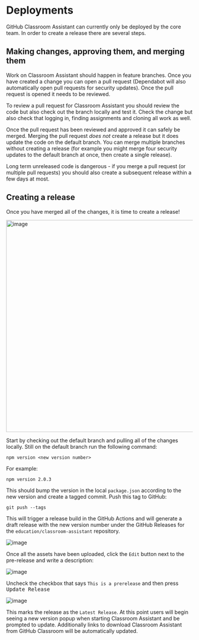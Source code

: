 # Deployments

GitHub Classroom Assistant can currently only be deployed by the core team. In order to create a release there are several steps. 

## Making changes, approving them, and merging them

Work on Classroom Assistant should happen in feature branches. Once you have created a change you can open a pull request (Dependabot will also automatically open pull requests for security updates). Once the pull request is opened it needs to be reviewed.

To review a pull request for Classroom Assistant you should review the code but also check out the branch locally and test it. Check the change but also check that logging in, finding assignments and cloning all work as well. 

Once the pull request has been reviewed and approved it can safely be merged. Merging the pull request _does not_ create a release but it does update the code on the default branch. You can merge multiple branches without creating a release (for example you might merge four security updates to the default branch at once, then create a single release). 

Long term unreleased code is dangerous - if you merge a pull request (or multiple pull requests) you should also create a subsequent release within a few days at most.
 
## Creating a release

Once you have merged all of the changes, it is time to create a release!

<img width="573" alt="image" src="https://user-images.githubusercontent.com/4064/102400404-bb014900-3f96-11eb-9742-5ee146c079c7.png">

Start by checking out the default branch and pulling all of the changes locally. Still on the default branch run the following command:

```
npm version <new version number>
```

For example:

```
npm version 2.0.3
```

This should bump the version in the local `package.json` according to the new version and create a tagged commit. Push this tag to GitHub:

```
git push --tags
```

This will trigger a release build in the GitHub Actions and will generate a draft release with the new version number under the GitHub Releases for the `education/classroom-assistant` repository. 

![image](https://user-images.githubusercontent.com/4064/102400265-82fa0600-3f96-11eb-9af0-79f1c4e0e5af.png)

Once all the assets have been uploaded, click the `Edit` button next to the pre-release and write a description:

![image](https://user-images.githubusercontent.com/4064/102400655-1c291c80-3f97-11eb-8d9c-a5c422f622bc.png)


Uncheck the checkbox that says `This is a prerelease` and then press <kbd>Update Release</kbd>

![image](https://user-images.githubusercontent.com/4064/102400786-41b62600-3f97-11eb-8da1-c5bc8ed6129a.png)

This marks the release as the `Latest Release`. At this point users will begin seeing a new version popup when starting Classroom Assistant and be prompted to update. Additionally links to download Classroom Assistant from GitHub Classroom will be automatically updated.

